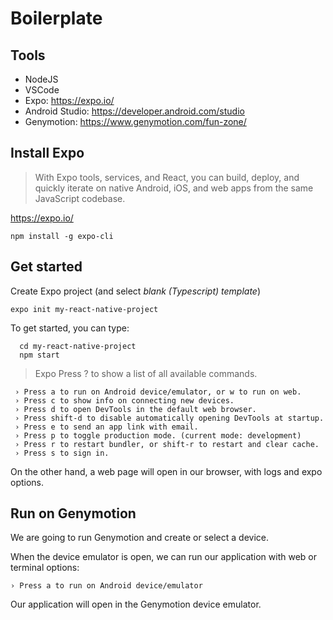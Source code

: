 # Boilerplate

## Tools

- NodeJS
- VSCode
- Expo: https://expo.io/
- Android Studio: https://developer.android.com/studio
- Genymotion: https://www.genymotion.com/fun-zone/

## Install Expo

> With Expo tools, services, and React, you can build, deploy, and quickly iterate on native Android, iOS, and web apps from the same JavaScript codebase.

https://expo.io/

```
npm install -g expo-cli
```

## Get started

Create Expo project (and select _blank (Typescript) template_)

```
expo init my-react-native-project
```

To get started, you can type:

```
  cd my-react-native-project
  npm start
```

> Expo Press ? to show a list of all available commands.

```
 › Press a to run on Android device/emulator, or w to run on web.
 › Press c to show info on connecting new devices.
 › Press d to open DevTools in the default web browser.
 › Press shift-d to disable automatically opening DevTools at startup.
 › Press e to send an app link with email.
 › Press p to toggle production mode. (current mode: development)
 › Press r to restart bundler, or shift-r to restart and clear cache.
 › Press s to sign in.
```

On the other hand, a web page will open in our browser, with logs and expo options.

## Run on Genymotion

We are going to run Genymotion and create or select a device.

When the device emulator is open, we can run our application with web or terminal options:

```
› Press a to run on Android device/emulator
```

Our application will open in the Genymotion device emulator.
